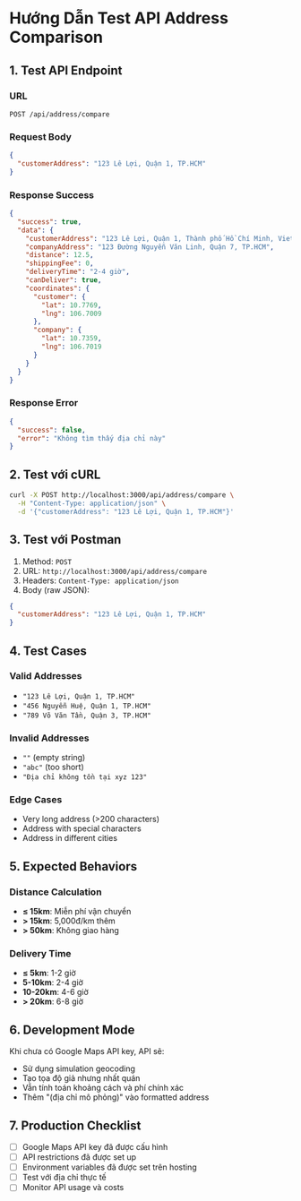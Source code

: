 # Hướng Dẫn Test API Address Comparison

## 1. Test API Endpoint

### URL
```
POST /api/address/compare
```

### Request Body
```json
{
  "customerAddress": "123 Lê Lợi, Quận 1, TP.HCM"
}
```

### Response Success
```json
{
  "success": true,
  "data": {
    "customerAddress": "123 Lê Lợi, Quận 1, Thành phố Hồ Chí Minh, Vietnam",
    "companyAddress": "123 Đường Nguyễn Văn Linh, Quận 7, TP.HCM",
    "distance": 12.5,
    "shippingFee": 0,
    "deliveryTime": "2-4 giờ",
    "canDeliver": true,
    "coordinates": {
      "customer": {
        "lat": 10.7769,
        "lng": 106.7009
      },
      "company": {
        "lat": 10.7359,
        "lng": 106.7019
      }
    }
  }
}
```

### Response Error
```json
{
  "success": false,
  "error": "Không tìm thấy địa chỉ này"
}
```

## 2. Test với cURL

```bash
curl -X POST http://localhost:3000/api/address/compare \
  -H "Content-Type: application/json" \
  -d '{"customerAddress": "123 Lê Lợi, Quận 1, TP.HCM"}'
```

## 3. Test với Postman

1. Method: `POST`
2. URL: `http://localhost:3000/api/address/compare`
3. Headers: `Content-Type: application/json`
4. Body (raw JSON):
```json
{
  "customerAddress": "123 Lê Lợi, Quận 1, TP.HCM"
}
```

## 4. Test Cases

### Valid Addresses
- `"123 Lê Lợi, Quận 1, TP.HCM"`
- `"456 Nguyễn Huệ, Quận 1, TP.HCM"`
- `"789 Võ Văn Tần, Quận 3, TP.HCM"`

### Invalid Addresses
- `""` (empty string)
- `"abc"` (too short)
- `"Địa chỉ không tồn tại xyz 123"`

### Edge Cases
- Very long address (>200 characters)
- Address with special characters
- Address in different cities

## 5. Expected Behaviors

### Distance Calculation
- **≤ 15km**: Miễn phí vận chuyển
- **> 15km**: 5,000đ/km thêm
- **> 50km**: Không giao hàng

### Delivery Time
- **≤ 5km**: 1-2 giờ
- **5-10km**: 2-4 giờ
- **10-20km**: 4-6 giờ
- **> 20km**: 6-8 giờ

## 6. Development Mode

Khi chưa có Google Maps API key, API sẽ:
- Sử dụng simulation geocoding
- Tạo tọa độ giả nhưng nhất quán
- Vẫn tính toán khoảng cách và phí chính xác
- Thêm "(địa chỉ mô phỏng)" vào formatted address

## 7. Production Checklist

- [ ] Google Maps API key đã được cấu hình
- [ ] API restrictions đã được set up
- [ ] Environment variables đã được set trên hosting
- [ ] Test với địa chỉ thực tế
- [ ] Monitor API usage và costs
